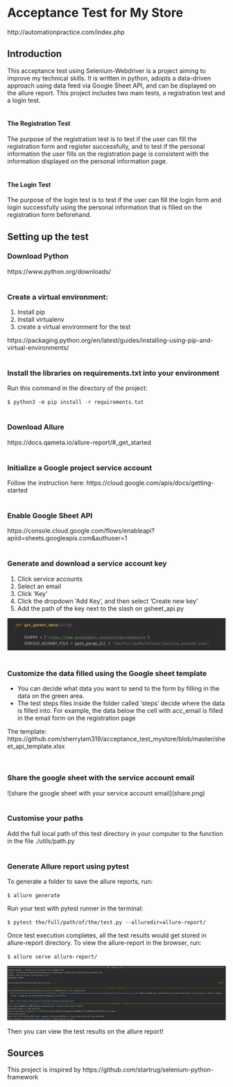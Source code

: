 

<h1>Acceptance Test for My Store</h1>
http://automationpractice.com/index.php


<h2>Introduction</h2>

This acceptance test using Selenium-Webdriver is a project aiming to improve my technical skills. It is written in python, adopts a data-driven approach using data feed via Google Sheet API, and can be displayed on the allure report. This project includes two main tests, a registration test and a login test.
<br/><br/>
<h4>The Registration Test</h4>
The purpose of the registration test is to test if the user can fill the registration form and register successfully, and to test if the personal information the user fills on the registration page is consistent with the information displayed on the personal information page. 
<br/><br/>
<h4>The Login Test</h4>
The purpose of the login test is to test if the user can fill the login form and login successfully using the personal information that is filled on the registration form beforehand. 


<h2>Setting up the test</h2>

<h3>Download Python</h3>
https://www.python.org/downloads/
<br/><br/>
<h3>Create a virtual environment:</h3>
<ol>
  <li>Install pip</li>
  <li>Install virtualenv</li>
  <li>create a virtual environment for the test</li>
</ol>
https://packaging.python.org/en/latest/guides/installing-using-pip-and-virtual-environments/
<br/><br/>

<h3>Install the libraries on requirements.txt into your environment</h3>
Run this command in the directory of the project:

`$ python3 -m pip install -r requirements.txt`
<br/><br/>
<h3>Download Allure</h3>
https://docs.qameta.io/allure-report/#_get_started
<br/><br/>
<h3>Initialize a Google project service account</h3>
Follow the instruction here: 
https://cloud.google.com/apis/docs/getting-started
<br/><br/>
<h3>Enable Google Sheet API</h3>
https://console.cloud.google.com/flows/enableapi?apiid=sheets.googleapis.com&authuser=1
<br/><br/>
<h3>Generate and download a service account key</h3>

<ol>
 <li>Click service accounts</li>
 <li>Select an email</li>
 <li>Click ‘Key’</li>
 <li>Click the dropdown ‘Add Key’, and then select ‘Create new key’ </li>
 <li>Add the path of the key next to the slash on gsheet_api.py</li>
</ol>

![the path](googleapi_path.png)
<br/><br/>

<h3>Customize the data filled using the Google sheet template</h3>
<ul>
  <li>You can decide what data you want to send to the form by filling in the data on the green area.</li>
  <li>The test steps files inside the folder called ‘steps’ decide where the data is filled into. For example, the data below the cell with acc_email is filled in the email form on the registration page</li>
</ul>
<p>The template: https://github.com/sherrylam319/acceptance_test_mystore/blob/master/sheet_api_template.xlsx</p>
<br/>
<h3>Share the google sheet with the service account email</h3>
![share the google sheet with your service account email](share.png)
<br/><br/>
<h3>Customise your paths</h3>
Add the full local path of this test directory in your computer to the function in the file ./utils/path.py
<br/><br/>
<h3>Generate Allure report using pytest</h3>
To generate a folder to save the allure reports, run:

`$ allure generate`

Run your test with pytest runner in the terminal:

`$ pytest the/full/path/of/the/test.py --alluredir=allure-report/`

Once test execution completes, all the test results would get stored in allure-report directory.
To view the allure-report in the browser, run:

`$ allure serve allure-report/`

![allure-pytest](alluresteps.png)

Then you can view the test results on the allure report!

<h2>Sources</h2>
This project is inspired by https://github.com/startrug/selenium-python-framework
